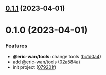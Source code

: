 ## [0.1.1](https://github.com/GOGOGOSIR/open-source-monorepo/compare/@eric-wan/tools@0.1.0...@eric-wan/tools@0.1.1) (2023-04-01)



# 0.1.0 (2023-04-01)


### Features

* **@eric-wan/tools:** change tools ([bc1d0a4](https://github.com/GOGOGOSIR/open-source-monorepo/commit/bc1d0a4609a89e68df2ee9ff67ee54194d12d267))
* add @eric-wan/tools ([02a584a](https://github.com/GOGOGOSIR/open-source-monorepo/commit/02a584ad66f139aee3528bc3ccd1ea06fbfa16d0))
* init project ([079201f](https://github.com/GOGOGOSIR/open-source-monorepo/commit/079201f86f3b8a1d459ae2a0d3102d61fec9735c))



